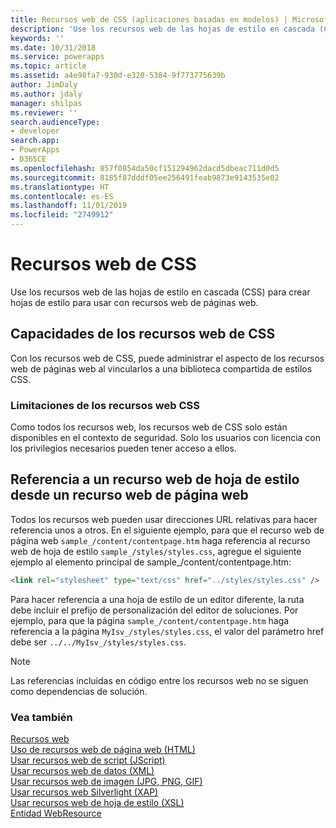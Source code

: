 ```yaml
---
title: Recursos web de CSS (aplicaciones basadas en modelos) | Microsoft Docs
description: 'Use los recursos web de las hojas de estilo en cascada (CSS) para crear hojas de estilo para usar con recursos web de páginas web. '
keywords: ''
ms.date: 10/31/2018
ms.service: powerapps
ms.topic: article
ms.assetid: a4e98fa7-930d-e320-5384-9f773775639b
author: JimDaly
ms.author: jdaly
manager: shilpas
ms.reviewer: ''
search.audienceType:
- developer
search.app:
- PowerApps
- D365CE
ms.openlocfilehash: 857f0854da50cf151294962dacd5dbeac711d0d5
ms.sourcegitcommit: 8185f87dddf05ee256491feab9873e9143535e02
ms.translationtype: HT
ms.contentlocale: es-ES
ms.lasthandoff: 11/01/2019
ms.locfileid: "2749912"
---
```

# <a name="css-web-resources"></a>Recursos web de CSS

<!-- https://docs.microsoft.com/dynamics365/customer-engagement/developer/css-web-resources -->

Use los recursos web de las hojas de estilo en cascada (CSS) para crear hojas de estilo para usar con recursos web de páginas web.  
  
## <a name="capabilities-of-css-web-resources"></a>Capacidades de los recursos web de CSS  
 Con los recursos web de CSS, puede administrar el aspecto de los recursos web de páginas web al vincularlos a una biblioteca compartida de estilos CSS.  
  
### <a name="limitations-of-css-web-resources"></a>Limitaciones de los recursos web CSS  
 Como todos los recursos web, los recursos web de CSS solo están disponibles en el contexto de seguridad. Solo los usuarios con licencia con los privilegios necesarios pueden tener acceso a ellos.
  
## <a name="referencing-a-style-sheet-web-resource-from-a-webpage-web-resource"></a>Referencia a un recurso web de hoja de estilo desde un recurso web de página web  
 Todos los recursos web pueden usar direcciones URL relativas para hacer referencia unos a otros. En el siguiente ejemplo, para que el recurso web de página web `sample_/content/contentpage.htm` haga referencia al recurso web de hoja de estilo `sample_/styles/styles.css`, agregue el siguiente ejemplo al elemento principal de sample_/content/contentpage.htm:  
  
```html  
<link rel="stylesheet" type="text/css" href="../styles/styles.css" />  
```  
  
 Para hacer referencia a una hoja de estilo de un editor diferente, la ruta debe incluir el prefijo de personalización del editor de soluciones. Por ejemplo, para que la página `sample_/content/contentpage.htm` haga referencia a la página `MyIsv_/styles/styles.css`, el valor del parámetro href debe ser `../../MyIsv_/styles/styles.css`.  
  
> [!NOTE]
>  Las referencias incluidas en código entre los recursos web no se siguen como dependencias de solución.  
  
### <a name="see-also"></a>Vea también  
 [Recursos web](web-resources.md)   
 [Uso de recursos web de página web (HTML)](webpage-html-web-resources.md)   
 [Usar recursos web de script (JScript)](script-jscript-web-resources.md)   
 [Usar recursos web de datos (XML)](data-xml-web-resources.md)   
 [Usar recursos web de imagen (JPG, PNG, GIF)](image-web-resources.md)   
 [Usar recursos web Silverlight (XAP)](/dynamics365/customer-engagement/developer/silverlight-xap-web-resources)  
 [Usar recursos web de hoja de estilo (XSL)](stylesheet-xsl-web-resources.md)   
 [Entidad WebResource](../common-data-service/reference/entities/webresource.md)
